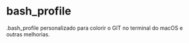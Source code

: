 # bash_profile
.bash_profile personalizado para colorir o GIT no terminal do macOS e outras melhorias.

